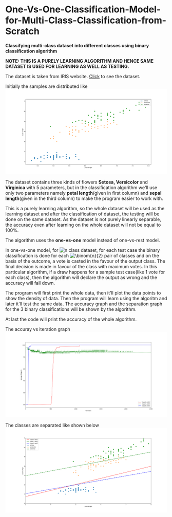 # One-Vs-One-Classification-Model-for-Multi-Class-Classification-from-Scratch
<b>Classifying multi-class dataset into different classes using binary classification algorithm</b>

<b>NOTE: THIS IS A PURELY LEARNING ALGORITHM AND HENCE SAME DATASET IS USED FOR LEARNING AS WELL AS TESTING.</b>

The dataset is taken from IRIS website. <a href= "https://archive.ics.uci.edu/ml/machine-learning-databases/iris/iris.data">Click</a> to see the dataset.

Initially the samples are distributed like
<img src = "original_scatter_plot.png">

The dataset contains three kinds of flowers <b>Setosa, Versicolor</b> and <b>Virginica</b> with 5 parameters, but in the classification algorithm we'll use only two parameters namely <b>petal length</b>(given in first column) and <b>sepal length</b>(given in the third column) to make the program easier to work with.

This is a purely learning algorithm, so the whole dataset will be used as the learning dataset and after the classification of dataset, the testing will be done on the same dataset. As the dataset is not purely linearly separable, the accuracy even after learning on the whole dataset will not be equal to 100%.

The algorithm uses the <b>one-vs-one</b> model instead of one-vs-rest model. 

In one-vs-one model, for <img src="https://latex.codecogs.com/svg.image?n" title="n" /> class dataset, for each test case the binary classification is done for each  <img src="https://latex.codecogs.com/svg.image?\binom{n}{2}" title="\binom{n}{2}" /> pair of classes and on the basis of the outcome, a vote is casted in the favour of the output class. The final decision is made in favour of the class with maximum votes. In this particular algorithm, if a draw happens for a sample test case(like 1 vote for each class), then the algorithm will declare the output as wrong and the accuracy will fall down.

The program will first print the whole data, then it'll plot the data points to show the density of data.
Then the program will learn using the algoritm and later it'll test the same data.
The accuracy graph and the separation graph for the 3 binary classifications will be shown by the algorithm.

At last the code will print the accuracy of the whole algorithm. 

The accuray vs iteration graph
<img src = "accuracy_iteration_graph.png">

The classes are separated like shown below
<img src = "separation_plot.png">